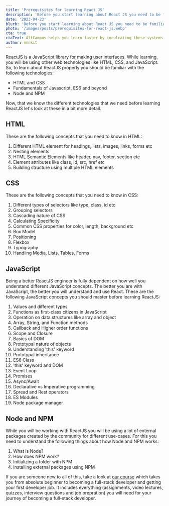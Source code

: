 ```yaml
---
title: 'Prerequisites for learning React JS'
description: 'Before you start learning about React JS you need to be familiar with the other web technologies like HTML, CSS and JavaScript. This article will list all the important concepts you need to learn before hopping to React JS.'
date: '2023-04-23'
blurb: 'Before you start learning about React JS you need to be familiar with the other web technologies like HTML, CSS and JavaScript. This article will list all the important concepts you need to learn before hopping to React JS.'
photo: '/images/posts/prerequisites-for-react-js.webp'
cta: true
ctaText: AltCampus helps you learn faster by inculcating these systems as part of the learning model. 🙌
author: nnnkit
---
```


ReactJS is a JavaScript library for making user interfaces. While learning, you will be using other web technologies like HTML, CSS, and JavaScript. So, to learn about ReactJS properly you should be familiar with the following technologies:

- HTML and CSS
- Fundamentals of Javascript, ES6 and beyond
- Node and NPM

Now, that we know the different technologies that we need before learning ReactJS let's look at these in a bit more detail.

## HTML

These are the following concepts that you need to know in HTML:

1. Different HTML element for headings, lists, images, links, forms etc
2. Nesting elements
3. HTML Semantic Elements like header, nav, footer, section etc
4. Element attributes like class, id, src, href etc
5. Building structure using multiple HTML elements

## CSS

These are the following concepts that you need to know in CSS:

1. Different types of selectors like type, class, id etc
2. Grouping selectors
3. Cascading nature of CSS
4. Calculating Specificity
5. Common CSS properties for color, length, background etc
6. Box Model
7. Positioning
8. Flexbox
9. Typography
10. Handling Media, Lists, Tables, Forms

## JavaScript

Being a better ReactJS engineer is fully dependent on how well you understand different JavaScript concepts. The better you are with JavaScript, the better you will understand and use React. These are the following JavaScript concepts you should master before learning ReactJS:

1. Values and different types
2. Functions as first-class citizens in JavaScript
3. Operation on data structures like array and object
4. Array, String, and Function methods
5. Callback and Higher order functions
6. Scope and Closure
7. Basics of DOM
8. Prototypal nature of objects
9. Understanding 'this' keyword
10. Prototypal inheritance
11. ES6 Class
12. 'this' keyword and DOM
13. Event Loop
14. Promises
15. Async/Await
16. Declarative vs Imperative programming
17. Spread and Rest operators
18. ES Modules
19. Node package manager

## Node and NPM

While you will be working with ReactJS you will be using a lot of external packages created by the community for different use-cases. For this you need to understand the following things about how Node and NPM works:

1. What is Node?
2. How does NPM work?
3. Initializing a folder with NPM
4. Installing external packages using NPM

If you are someone new to all of this, take a look at [our course](https://altcampus.com) which takes you from absolute beginner to becoming a full-stack developer and getting your first developer job. It includes everything (assignments, video lectures, quizzes, interview questions and job prepration) you will need for your journey of becoming a full-stack developer.
